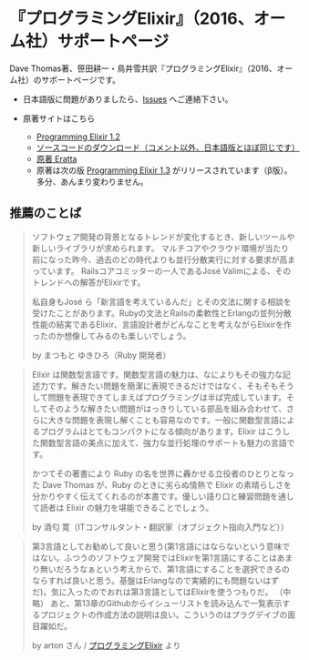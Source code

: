 # 『プログラミングElixir』（2016、オーム社）サポートページ

Dave Thomas著、笹田耕一・鳥井雪共訳『プログラミングElixir』（2016、オーム社）のサポートページです。

* 日本語版に問題がありましたら、[Issues](https://github.com/ohmsha/programming-elixir-ja/issues) へご連絡下さい。

* 原著サイトはこちら
  * [Programming Elixir 1.2](https://pragprog.com/book/elixir12/programming-elixir-1-2)
  * [ソースコードのダウンロード（コメント以外、日本語版とほぼ同じです）](https://pragprog.com/titles/elixir12/source_code)
  * [原著 Eratta](https://pragprog.com/titles/elixir12/errata)
  * 原著は次の版 [Programming Elixir 1.3](https://pragprog.com/book/elixir13/programming-elixir-1-3) がリリースされています（β版）。多分、あんまり変わりません。

## 推薦のことば

> ソフトウェア開発の背景となるトレンドが変化するとき、新しいツールや新しいライブラリが求められます。
> マルチコアやクラウド環境が当たり前になった昨今、過去のどの時代よりも並行分散実行に対する要求が高まっています。
> Railsコアコミッターの一人であるJosé  Valimによる、そのトレンドへの解答がElixirです。
> 
> 私自身もJosé ら「新言語を考えているんだ」とその文法に関する相談を受けたことがあります。Rubyの文法とRailsの柔軟性とErlangの並列分散性能の結実であるElixir、言語設計者がどんなことを考えながらElixirを作ったのか想像してみるのも楽しいでしょう。
>
> by まつもと ゆきひろ（Ruby 開発者）

> 	Elixir は関数型言語です。関数型言語の魅力は、なによりもその強力な記述力です。解きたい問題を簡潔に表現できるだけではなく、そもそもそうして問題を表現できてしまえばプログラミングは半ば完成しています。そしてそのような解きたい問題がはっきりしている部品を組み合わせて、さらに大きな問題を表現し解くことも容易なのです。一般に関数型言語によるプログラムはとてもコンパクトになる傾向があります。Elixir はこうした関数型言語の美点に加えて、強力な並行処理のサポートも魅力の言語です。
>
> 	かつてその著書により Ruby の名を世界に轟かせる立役者のひとりとなった Dave Thomas が、Ruby のときに劣らぬ情熱で Elixir の素晴らしさを分かりやすく伝えてくれるのが本書です。優しい語り口と練習問題を通して読者は Elixir の魅力を堪能できることでしょう。
>
> by 酒匂 寛（ITコンサルタント・翻訳家（オブジェクト指向入門など））

> 第3言語としてお勧めして良いと思う(第1言語にはならないという意味ではない。ふつうのソフトウェア開発ではElixirを第1言語にすることはあまり無いだろうなぁという考えからで、第1言語にすることを選択できるのならすれば良いと思う。基盤はErlangなので実績的にも問題ないはずだ)。気に入ったのでおれは第3言語としてはElixirを使うつもりだ。
> （中略）
>  あと、第13章のGithubからイシューリストを読み込んで一覧表示するプロジェクトの作成方法の説明は良い。こういうのはプラグデイブの面目躍如だ。 
>
> by arton さん / [プログラミングElixir](https://www.artonx.org/diary/20160817.html) より
